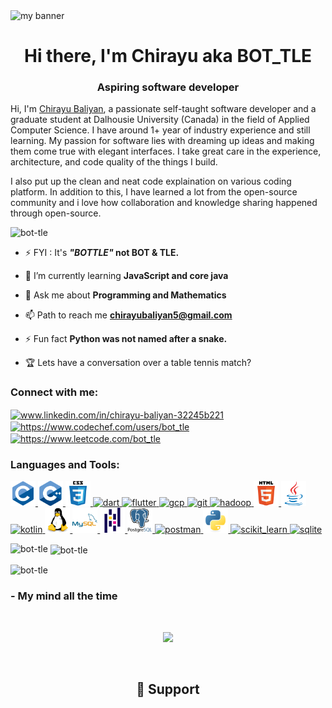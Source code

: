 <img width = "50000" height = "360" src = "https://github.com/BOT-TLE/BOT-TLE/assets/129618602/2a68dffb-26ac-432b-93e3-8a2101d55c16" alt = "my banner">


<h1 align="center">Hi there, I'm Chirayu aka BOT_TLE</h1>
<h3 align="center">Aspiring software developer</h3>

Hi, I'm [Chirayu Baliyan](https://github.com/BOT-TLE), a passionate self-taught software developer and a graduate student at Dalhousie University (Canada) in the field of Applied Computer Science. I have around 1+ year of industry experience and still learning. My passion for software lies with dreaming up ideas and making them come true with elegant interfaces. I take great care in the experience, architecture, and code quality of the things I build.

I also put up the clean and neat code explaination on various coding platform. In addition to this, I have learned a lot from the open-source community and i love how collaboration and knowledge sharing happened through open-source.

<p align="left"> <img src="https://komarev.com/ghpvc/?username=bot-tle&label=Profile%20views&color=0e75b6&style=flat" alt="bot-tle" /> </p>

- ⚡ FYI : It's ***"BOTTLE"*  not  BOT & TLE.**
  
- 🌱 I’m currently learning **JavaScript and core java**

- 💬 Ask me about **Programming and Mathematics**

- 📫 Path to reach me **chirayubaliyan5@gmail.com**

- ⚡ Fun fact **Python was not named after a snake.**

- 🏆  Lets have a conversation over a table tennis match?       


<h3 align="left">Connect with me:</h3>
<p align="left">
<a href="https://linkedin.com/in/www.linkedin.com/in/chirayu-baliyan-32245b221" target="blank"><img align="center" src="https://raw.githubusercontent.com/rahuldkjain/github-profile-readme-generator/master/src/images/icons/Social/linked-in-alt.svg" alt="www.linkedin.com/in/chirayu-baliyan-32245b221" height="30" width="40" /></a>
<a href="https://www.codechef.com/users/https://www.codechef.com/users/bot_tle" target="blank"><img align="center" src="https://cdn.jsdelivr.net/npm/simple-icons@3.1.0/icons/codechef.svg" alt="https://www.codechef.com/users/bot_tle" height="30" width="40" /></a>
<a href="https://www.leetcode.com/https://www.leetcode.com/bot_tle" target="blank"><img align="center" src="https://raw.githubusercontent.com/rahuldkjain/github-profile-readme-generator/master/src/images/icons/Social/leet-code.svg" alt="https://www.leetcode.com/bot_tle" height="30" width="40" /></a>
</p>

<h3 align="left">Languages and Tools:</h3>
<p align="left"> <a href="https://www.cprogramming.com/" target="_blank" rel="noreferrer"> <img src="https://raw.githubusercontent.com/devicons/devicon/master/icons/c/c-original.svg" alt="c" width="40" height="40"/> </a> <a href="https://www.w3schools.com/cpp/" target="_blank" rel="noreferrer"> <img src="https://raw.githubusercontent.com/devicons/devicon/master/icons/cplusplus/cplusplus-original.svg" alt="cplusplus" width="40" height="40"/> </a> <a href="https://www.w3schools.com/css/" target="_blank" rel="noreferrer"> <img src="https://raw.githubusercontent.com/devicons/devicon/master/icons/css3/css3-original-wordmark.svg" alt="css3" width="40" height="40"/> </a> <a href="https://dart.dev" target="_blank" rel="noreferrer"> <img src="https://www.vectorlogo.zone/logos/dartlang/dartlang-icon.svg" alt="dart" width="40" height="40"/> </a> <a href="https://flutter.dev" target="_blank" rel="noreferrer"> <img src="https://www.vectorlogo.zone/logos/flutterio/flutterio-icon.svg" alt="flutter" width="40" height="40"/> </a> <a href="https://cloud.google.com" target="_blank" rel="noreferrer"> <img src="https://www.vectorlogo.zone/logos/google_cloud/google_cloud-icon.svg" alt="gcp" width="40" height="40"/> </a> <a href="https://git-scm.com/" target="_blank" rel="noreferrer"> <img src="https://www.vectorlogo.zone/logos/git-scm/git-scm-icon.svg" alt="git" width="40" height="40"/> </a> <a href="https://hadoop.apache.org/" target="_blank" rel="noreferrer"> <img src="https://www.vectorlogo.zone/logos/apache_hadoop/apache_hadoop-icon.svg" alt="hadoop" width="40" height="40"/> </a> <a href="https://www.w3.org/html/" target="_blank" rel="noreferrer"> <img src="https://raw.githubusercontent.com/devicons/devicon/master/icons/html5/html5-original-wordmark.svg" alt="html5" width="40" height="40"/> </a> <a href="https://www.java.com" target="_blank" rel="noreferrer"> <img src="https://raw.githubusercontent.com/devicons/devicon/master/icons/java/java-original.svg" alt="java" width="40" height="40"/> </a> <a href="https://kotlinlang.org" target="_blank" rel="noreferrer"> <img src="https://www.vectorlogo.zone/logos/kotlinlang/kotlinlang-icon.svg" alt="kotlin" width="40" height="40"/> </a> <a href="https://www.linux.org/" target="_blank" rel="noreferrer"> <img src="https://raw.githubusercontent.com/devicons/devicon/master/icons/linux/linux-original.svg" alt="linux" width="40" height="40"/> </a> <a href="https://www.mysql.com/" target="_blank" rel="noreferrer"> <img src="https://raw.githubusercontent.com/devicons/devicon/master/icons/mysql/mysql-original-wordmark.svg" alt="mysql" width="40" height="40"/> </a> <a href="https://pandas.pydata.org/" target="_blank" rel="noreferrer"> <img src="https://raw.githubusercontent.com/devicons/devicon/2ae2a900d2f041da66e950e4d48052658d850630/icons/pandas/pandas-original.svg" alt="pandas" width="40" height="40"/> </a> <a href="https://www.postgresql.org" target="_blank" rel="noreferrer"> <img src="https://raw.githubusercontent.com/devicons/devicon/master/icons/postgresql/postgresql-original-wordmark.svg" alt="postgresql" width="40" height="40"/> </a> <a href="https://postman.com" target="_blank" rel="noreferrer"> <img src="https://www.vectorlogo.zone/logos/getpostman/getpostman-icon.svg" alt="postman" width="40" height="40"/> </a> <a href="https://www.python.org" target="_blank" rel="noreferrer"> <img src="https://raw.githubusercontent.com/devicons/devicon/master/icons/python/python-original.svg" alt="python" width="40" height="40"/> </a> <a href="https://scikit-learn.org/" target="_blank" rel="noreferrer"> <img src="https://upload.wikimedia.org/wikipedia/commons/0/05/Scikit_learn_logo_small.svg" alt="scikit_learn" width="40" height="40"/> </a> <a href="https://www.sqlite.org/" target="_blank" rel="noreferrer"> <img src="https://www.vectorlogo.zone/logos/sqlite/sqlite-icon.svg" alt="sqlite" width="40" height="40"/> </a> </p>

<p><img align="left" src="https://github-readme-stats.vercel.app/api/top-langs?username=bot-tle&show_icons=true&locale=en&layout=compact" alt="bot-tle" /></p>

<p>&nbsp;<img align="center" src="https://github-readme-stats.vercel.app/api?username=bot-tle&show_icons=true&locale=en" alt="bot-tle" /></p>

<p><img align="center" src="https://github-readme-streak-stats.herokuapp.com/?user=bot-tle&" alt="bot-tle" /></p>

 ### - My mind all the time


<br />

<p align="center">
   <img src="https://media.giphy.com/media/f9XgHHnPnDjOF1hWpl/giphy.gif" />
   </p>
   
   
<br />

<h2 align="center">🤝 Support</h2>
